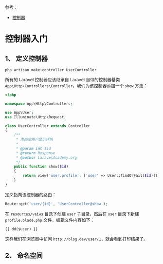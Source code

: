 参考：  
* [控制器](https://laravelacademy.org/post/7836.html)  

# 控制器入门
## 1、 定义控制器
```
php artisan make:controller UserController
```
所有的 Laravel 控制器应该继承自 Laravel 自带的控制器基类 `App\Http\Controllers\Controller`，我们为该控制器添加一个 `show` 方法：  
```php
<?php

namespace App\Http\Controllers;

use App\User;
use Illuminate\Http\Request;

class UserController extends Controller
{
    /**
     * 为指定用户显示详情
     *
     * @param int $id
     * @return Response
     * @author LaravelAcademy.org
     */
    public function show($id)
    {
        return view('user.profile', ['user' => User::findOrFail($id)]);
    }
}
```
定义指向该控制器的路由：  
```php
Route::get('user/{id}', 'UserController@show');
```

在 `resources/veiws` 目录下创建 `user` 子目录，然后在 `user` 目录下新建 `profile.blade.php` 文件，编辑文件内容如下：  
```
{{ dd($user) }}
```
这样我们在浏览器中访问 `http://blog.dev/user/1`，就会看到打印结果了。  


## 2、 命名空间
